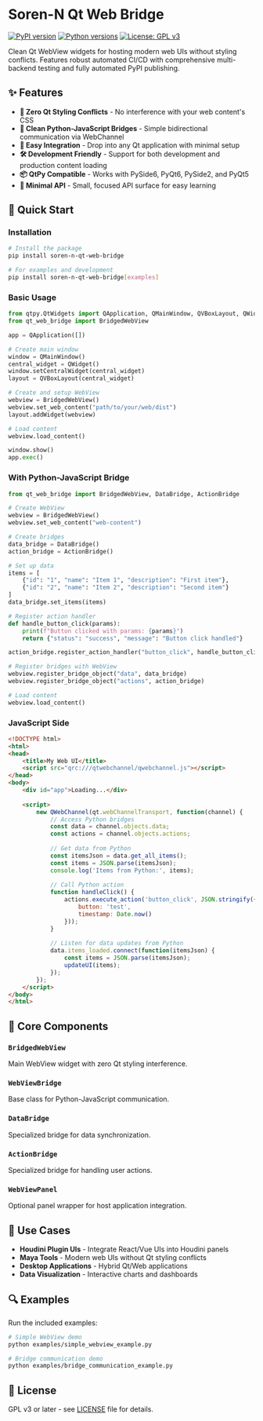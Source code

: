 # Soren-N Qt Web Bridge

[![PyPI version](https://badge.fury.io/py/soren-n-qt-web-bridge.svg)](https://badge.fury.io/py/soren-n-qt-web-bridge)
[![Python versions](https://img.shields.io/pypi/pyversions/soren-n-qt-web-bridge.svg)](https://pypi.org/project/soren-n-qt-web-bridge/)
[![License: GPL v3](https://img.shields.io/badge/License-GPLv3-blue.svg)](https://www.gnu.org/licenses/gpl-3.0)

Clean Qt WebView widgets for hosting modern web UIs without styling conflicts. Features robust automated CI/CD with comprehensive multi-backend testing and fully automated PyPI publishing.

## ✨ Features

- **🎨 Zero Qt Styling Conflicts** - No interference with your web content's CSS
- **🔗 Clean Python-JavaScript Bridges** - Simple bidirectional communication via WebChannel
- **🚀 Easy Integration** - Drop into any Qt application with minimal setup
- **🛠️ Development Friendly** - Support for both development and production content loading
- **📦 QtPy Compatible** - Works with PySide6, PyQt6, PySide2, and PyQt5
- **🎯 Minimal API** - Small, focused API surface for easy learning

## 🚀 Quick Start

### Installation

```bash
# Install the package
pip install soren-n-qt-web-bridge

# For examples and development
pip install soren-n-qt-web-bridge[examples]
```

### Basic Usage

```python
from qtpy.QtWidgets import QApplication, QMainWindow, QVBoxLayout, QWidget
from qt_web_bridge import BridgedWebView

app = QApplication([])

# Create main window
window = QMainWindow()
central_widget = QWidget()
window.setCentralWidget(central_widget)
layout = QVBoxLayout(central_widget)

# Create and setup WebView
webview = BridgedWebView()
webview.set_web_content("path/to/your/web/dist")
layout.addWidget(webview)

# Load content
webview.load_content()

window.show()
app.exec()
```

### With Python-JavaScript Bridge

```python
from qt_web_bridge import BridgedWebView, DataBridge, ActionBridge

# Create WebView
webview = BridgedWebView()
webview.set_web_content("web-content")

# Create bridges
data_bridge = DataBridge()
action_bridge = ActionBridge()

# Set up data
items = [
    {"id": "1", "name": "Item 1", "description": "First item"},
    {"id": "2", "name": "Item 2", "description": "Second item"}
]
data_bridge.set_items(items)

# Register action handler
def handle_button_click(params):
    print(f"Button clicked with params: {params}")
    return {"status": "success", "message": "Button click handled"}

action_bridge.register_action_handler("button_click", handle_button_click)

# Register bridges with WebView
webview.register_bridge_object("data", data_bridge)
webview.register_bridge_object("actions", action_bridge)

# Load content
webview.load_content()
```

### JavaScript Side

```html
<!DOCTYPE html>
<html>
<head>
    <title>My Web UI</title>
    <script src="qrc:///qtwebchannel/qwebchannel.js"></script>
</head>
<body>
    <div id="app">Loading...</div>
    
    <script>
        new QWebChannel(qt.webChannelTransport, function(channel) {
            // Access Python bridges
            const data = channel.objects.data;
            const actions = channel.objects.actions;
            
            // Get data from Python
            const itemsJson = data.get_all_items();
            const items = JSON.parse(itemsJson);
            console.log('Items from Python:', items);
            
            // Call Python action
            function handleClick() {
                actions.execute_action('button_click', JSON.stringify({
                    button: 'test',
                    timestamp: Date.now()
                }));
            }
            
            // Listen for data updates from Python
            data.items_loaded.connect(function(itemsJson) {
                const items = JSON.parse(itemsJson);
                updateUI(items);
            });
        });
    </script>
</body>
</html>
```

## 🔧 Core Components

### `BridgedWebView`
Main WebView widget with zero Qt styling interference.

### `WebViewBridge`
Base class for Python-JavaScript communication.

### `DataBridge` 
Specialized bridge for data synchronization.

### `ActionBridge`
Specialized bridge for handling user actions.

### `WebViewPanel`
Optional panel wrapper for host application integration.

## 🎯 Use Cases

- **Houdini Plugin UIs** - Integrate React/Vue UIs into Houdini panels
- **Maya Tools** - Modern web UIs without Qt styling conflicts  
- **Desktop Applications** - Hybrid Qt/Web applications
- **Data Visualization** - Interactive charts and dashboards

## 🔍 Examples

Run the included examples:

```bash
# Simple WebView demo
python examples/simple_webview_example.py

# Bridge communication demo  
python examples/bridge_communication_example.py
```

## 📄 License

GPL v3 or later - see [LICENSE](LICENSE) file for details.
